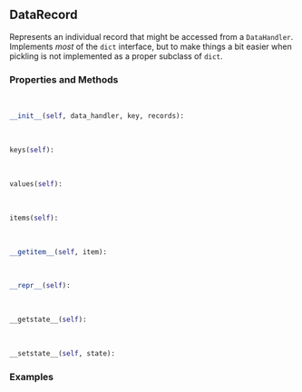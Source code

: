 ## <a id="McUtils.Data.CommonData.DataRecord">DataRecord</a>
Represents an individual record that might be accessed from a `DataHandler`.
Implements _most_ of the `dict` interface, but to make things a bit easier when
pickling is not implemented as a proper subclass of `dict`.

### Properties and Methods
<a id="McUtils.Data.CommonData.DataRecord.__init__" class="docs-object-method">&nbsp;</a>
```python
__init__(self, data_handler, key, records): 
```

<a id="McUtils.Data.CommonData.DataRecord.keys" class="docs-object-method">&nbsp;</a>
```python
keys(self): 
```

<a id="McUtils.Data.CommonData.DataRecord.values" class="docs-object-method">&nbsp;</a>
```python
values(self): 
```

<a id="McUtils.Data.CommonData.DataRecord.items" class="docs-object-method">&nbsp;</a>
```python
items(self): 
```

<a id="McUtils.Data.CommonData.DataRecord.__getitem__" class="docs-object-method">&nbsp;</a>
```python
__getitem__(self, item): 
```

<a id="McUtils.Data.CommonData.DataRecord.__repr__" class="docs-object-method">&nbsp;</a>
```python
__repr__(self): 
```

<a id="McUtils.Data.CommonData.DataRecord.__getstate__" class="docs-object-method">&nbsp;</a>
```python
__getstate__(self): 
```

<a id="McUtils.Data.CommonData.DataRecord.__setstate__" class="docs-object-method">&nbsp;</a>
```python
__setstate__(self, state): 
```

### Examples


